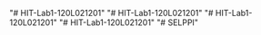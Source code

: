 "# HIT-Lab1-120L021201" 
"# HIT-Lab1-120L021201" 
"# HIT-Lab1-120L021201" 
"# HIT-Lab1-120L021201" 
"# SELPPI" 
